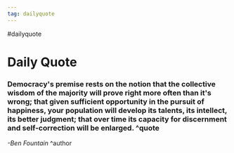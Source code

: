 ```yaml
---
tag: dailyquote
---
```


#dailyquote

# Daily Quote

### Democracy's premise rests on the notion that the collective wisdom of the majority will prove right more often than it's wrong; that given sufficient opportunity in the pursuit of happiness, your population will develop its talents, its intellect, its better judgment; that over time its capacity for discernment and self-correction will be enlarged. ^quote
*-Ben Fountain* ^author
